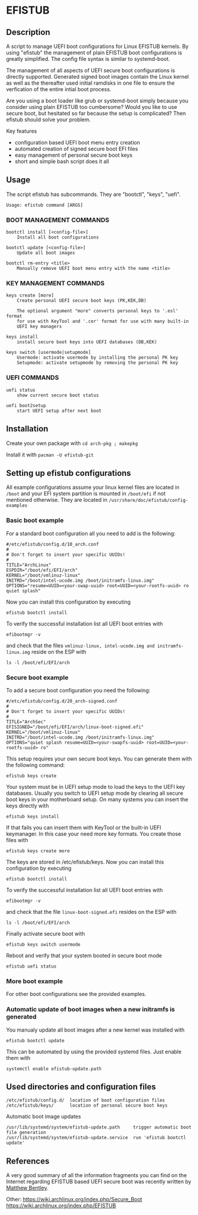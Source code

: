 # EFISTUB
## Description

A script to manage UEFI boot configurations for Linux EFISTUB kernels. By using "efistub"
the management of plain EFISTUB boot configurations is greatly simplified. The config file
syntax is similar to systemd-boot.

The management of all aspects of UEFI secure boot configurations is directly supported.
Generated signed boot images contain the Linux kernel as well as the thereafter used
initial ramdisks in one file to ensure the verfication of the entire intial boot process.

Are you using a boot loader like grub or systemd-boot simply because you consider
using plain EFISTUB too cumbersome? Would you like to use secure boot, but hesitated so
far because the setup is complicated? Then efistub should solve your problem.

Key features
  - configuration based UEFI boot menu entry creation
  - automated creation of signed secure boot EFI files
  - easy management of personal secure boot keys
  - short and simple bash script does it all

## Usage

The script efistub has subcommands. They are "bootctl", "keys", "uefi".
```
Usage: efistub command [ARGS]
```

### BOOT MANAGEMENT COMMANDS

```
bootctl install [<config-file>]
    Install all boot configurations

bootctl update [<config-file>]
    Update all boot images

bootctl rm-entry <title>
    Manually remove UEFI boot menu entry with the name <title>
```

### KEY MANAGEMENT COMMANDS

```
keys create [more]
    Create personal UEFI secure boot keys (PK,KEK,DB)

    The optional argument "more" converts personal keys to '.esl' format
    for use with KeyTool and '.cer' format for use with many built-in
    UEFI key managers

keys install
    install secure boot keys into UEFI databases (DB,KEK)

keys switch [usermode|setupmode]
    Usermode: activate usermode by installing the personal PK key
    Setupmode: activate setupmode by removing the personal PK key
```

### UEFI COMMANDS

```
uefi status
    show current secure boot status

uefi boot2setup
    start UEFI setup after next boot
```

## Installation

Create your own package with ```cd arch-pkg ; makepkg```

Install it with ```pacman -U efistub-git```

## Setting up efistub configurations

All example configurations assume your linux kernel files are located in ```/boot```
and your EFI system partition is mounted in ```/boot/efi``` if not mentioned otherwise.
They are located in ```/usr/share/doc/efistub/config-examples```

### Basic boot example

For a standard boot configuration all you need to add is the following:

```
#/etc/efistub/config.d/10_arch.conf
#
# Don't forget to insert your specific UUIDs!
#
TITLE="ArchLinux"
ESPDIR="/boot/efi/EFI/arch"
KERNEL="/boot/vmlinuz-linux"
INITRD="/boot/intel-ucode.img /boot/initramfs-linux.img"
OPTIONS="resume=UUID=<your-swap-uuid> root=UUID=<your-rootfs-uuid> ro quiet splash"
```
Now you can install this configuration by executing
```
efistub bootctl install
```
To verify the successful installation list all UEFI boot entries with
```
efibootmgr -v
```
and check that the files ```vmlinuz-linux, intel-ucode.img and initramfs-linux.img```
reside on the ESP with
```
ls -l /boot/efi/EFI/arch
```
### Secure boot example

To add a secure boot configuration you need the following:
```
#/etc/efistub/config.d/20_arch-signed.conf
#
# Don't forget to insert your specific UUIDs!
#
TITLE="ArchSec"
EFISIGNED="/boot/efi/EFI/arch/linux-boot-signed.efi"
KERNEL="/boot/vmlinuz-linux"
INITRD="/boot/intel-ucode.img /boot/initramfs-linux.img"
OPTIONS="quiet splash resume=UUID=<your-swapfs-uuid> root=UUID=<your-rootfs-uuid> ro"
```
This setup requires your own secure boot keys. You can generate them with
the following command:
```
efistub keys create
```
Your system must be in UEFI setup mode to load the keys to the UEFI key databases.
Usually you switch to UEFI setup mode by clearing all secure boot keys in your
motherboard setup. On many systems you can insert the keys directly with
```
efistub keys install
```
If that fails you can insert them with KeyTool or the built-in UEFI keymanager.
In this case your need more key formats. You create those files with
```
efistub keys create more
```
The keys are stored in /etc/efistub/keys.
Now you can install this configuration by executing
```
efistub bootctl install
```
To verify the successful installation list all UEFI boot entries with
```
efibootmgr -v
```
and check that the file ```linux-boot-signed.efi``` resides on the ESP with
```
ls -l /boot/efi/EFI/arch
```
Finally activate secure boot with
```
efistub keys switch usermode
```
Reboot and verify that your system booted in secure boot mode
```
efistub uefi status
```
### More boot example

For other boot configurations see the provided examples.

### Automatic update of boot images when a new initramfs is generated

You manualy update all boot images after a new kernel was installed with
```
efistub bootctl update
```

This can be automated by using the provided systemd files. Just enable them with
```
systemctl enable efistub-update.path
```

## Used directories and configuration files

```
/etc/efistub/config.d/  location of boot configuration files
/etc/efistub/keys/      location of personal secure boot keys
```

Automatic boot image updates

```
/usr/lib/systemd/system/efistub-update.path	    trigger automatic boot file generation
/usr/lib/systemd/system/efistub-update.service  run 'efistub bootctl update'
```

## References

A very good summary of all the information fragments you can find on the Internet
regarding EFISTUB based UEFI secure boot was recently written
by [Matthew Bentley](https://bentley.link/secureboot).

Other:
https://wiki.archlinux.org/index.php/Secure_Boot
https://wiki.archlinux.org/index.php/EFISTUB
